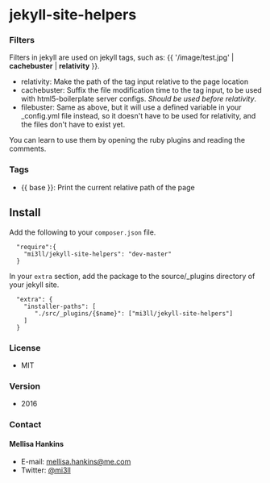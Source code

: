 jekyll-site-helpers
===================
### Filters
Filters in jekyll are used on jekyll tags, such as: {{ '/image/test.jpg' | **cachebuster** | **relativity** }}.

- relativity: Make the path of the tag input relative to the page location
- cachebuster: Suffix the file modification time to the tag input, to be used with html5-boilerplate server configs. *Should be used before relativity*.
- filebuster: Same as above, but it will use a defined variable in your _config.yml file instead, so it doesn't have to be used for relativity, and the files don't have to exist yet.

You can learn to use them by opening the ruby plugins and reading the comments.

### Tags
- {{ base }}: Print the current relative path of the page

## Install
Add the following to your `composer.json` file.

```
  "require":{
    "mi3ll/jekyll-site-helpers": "dev-master"
  }
```

In your `extra` section, add the package to the source/_plugins directory of your jekyll site.

```
  "extra": {
    "installer-paths": [
       "./src/_plugins/{$name}": ["mi3ll/jekyll-site-helpers"]
    ]
  }
```

### License
* MIT

### Version
* 2016

### Contact
#### Mellisa Hankins
* E-mail: mellisa.hankins@me.com
* Twitter: [@mi3ll](https://twitter.com/mi3ll "mi3ll on twitter")
